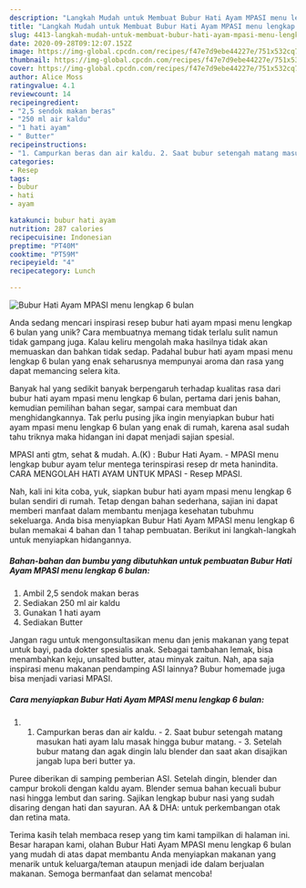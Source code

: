 ```yaml
---
description: "Langkah Mudah untuk Membuat Bubur Hati Ayam MPASI menu lengkap 6 bulan yang Enak Banget"
title: "Langkah Mudah untuk Membuat Bubur Hati Ayam MPASI menu lengkap 6 bulan yang Enak Banget"
slug: 4413-langkah-mudah-untuk-membuat-bubur-hati-ayam-mpasi-menu-lengkap-6-bulan-yang-enak-banget
date: 2020-09-28T09:12:07.152Z
image: https://img-global.cpcdn.com/recipes/f47e7d9ebe44227e/751x532cq70/bubur-hati-ayam-mpasi-menu-lengkap-6-bulan-foto-resep-utama.jpg
thumbnail: https://img-global.cpcdn.com/recipes/f47e7d9ebe44227e/751x532cq70/bubur-hati-ayam-mpasi-menu-lengkap-6-bulan-foto-resep-utama.jpg
cover: https://img-global.cpcdn.com/recipes/f47e7d9ebe44227e/751x532cq70/bubur-hati-ayam-mpasi-menu-lengkap-6-bulan-foto-resep-utama.jpg
author: Alice Moss
ratingvalue: 4.1
reviewcount: 14
recipeingredient:
- "2,5 sendok makan beras"
- "250 ml air kaldu"
- "1 hati ayam"
- " Butter"
recipeinstructions:
- "1. Campurkan beras dan air kaldu. 2. Saat bubur setengah matang masukan hati ayam lalu masak hingga bubur matang. 3. Setelah bubur matang dan agak dingin lalu blender dan saat akan disajikan jangab lupa beri butter ya."
categories:
- Resep
tags:
- bubur
- hati
- ayam

katakunci: bubur hati ayam 
nutrition: 287 calories
recipecuisine: Indonesian
preptime: "PT40M"
cooktime: "PT59M"
recipeyield: "4"
recipecategory: Lunch

---
```



![Bubur Hati Ayam MPASI menu lengkap 6 bulan](https://img-global.cpcdn.com/recipes/f47e7d9ebe44227e/751x532cq70/bubur-hati-ayam-mpasi-menu-lengkap-6-bulan-foto-resep-utama.jpg)

Anda sedang mencari inspirasi resep bubur hati ayam mpasi menu lengkap 6 bulan yang unik? Cara membuatnya memang tidak terlalu sulit namun tidak gampang juga. Kalau keliru mengolah maka hasilnya tidak akan memuaskan dan bahkan tidak sedap. Padahal bubur hati ayam mpasi menu lengkap 6 bulan yang enak seharusnya mempunyai aroma dan rasa yang dapat memancing selera kita.

Banyak hal yang sedikit banyak berpengaruh terhadap kualitas rasa dari bubur hati ayam mpasi menu lengkap 6 bulan, pertama dari jenis bahan, kemudian pemilihan bahan segar, sampai cara membuat dan menghidangkannya. Tak perlu pusing jika ingin menyiapkan bubur hati ayam mpasi menu lengkap 6 bulan yang enak di rumah, karena asal sudah tahu triknya maka hidangan ini dapat menjadi sajian spesial.

MPASI anti gtm, sehat &amp; mudah. A.(K) : Bubur Hati Ayam. - MPASI menu lengkap bubur ayam telur mentega terinspirasi resep dr meta hanindita. CARA MENGOLAH HATI AYAM UNTUK MPASI - Resep MPASI.


Nah, kali ini kita coba, yuk, siapkan bubur hati ayam mpasi menu lengkap 6 bulan sendiri di rumah. Tetap dengan bahan sederhana, sajian ini dapat memberi manfaat dalam membantu menjaga kesehatan tubuhmu sekeluarga. Anda bisa menyiapkan Bubur Hati Ayam MPASI menu lengkap 6 bulan memakai 4 bahan dan 1 tahap pembuatan. Berikut ini langkah-langkah untuk menyiapkan hidangannya.

<!--inarticleads1-->

##### Bahan-bahan dan bumbu yang dibutuhkan untuk pembuatan Bubur Hati Ayam MPASI menu lengkap 6 bulan:

1. Ambil 2,5 sendok makan beras
1. Sediakan 250 ml air kaldu
1. Gunakan 1 hati ayam
1. Sediakan  Butter


Jangan ragu untuk mengonsultasikan menu dan jenis makanan yang tepat untuk bayi, pada dokter spesialis anak. Sebagai tambahan lemak, bisa menambahkan keju, unsalted butter, atau minyak zaitun. Nah, apa saja inspirasi menu makanan pendamping ASI lainnya? Bubur homemade juga bisa menjadi variasi MPASI. 

<!--inarticleads2-->

##### Cara menyiapkan Bubur Hati Ayam MPASI menu lengkap 6 bulan:

1. 1. Campurkan beras dan air kaldu. - 2. Saat bubur setengah matang masukan hati ayam lalu masak hingga bubur matang. - 3. Setelah bubur matang dan agak dingin lalu blender dan saat akan disajikan jangab lupa beri butter ya.


Puree diberikan di samping pemberian ASI. Setelah dingin, blender dan campur brokoli dengan kaldu ayam. Blender semua bahan kecuali bubur nasi hingga lembut dan saring. Sajikan lengkap bubur nasi yang sudah disaring dengan hati dan sayuran. AA &amp; DHA: untuk perkembangan otak dan retina mata. 

Terima kasih telah membaca resep yang tim kami tampilkan di halaman ini. Besar harapan kami, olahan Bubur Hati Ayam MPASI menu lengkap 6 bulan yang mudah di atas dapat membantu Anda menyiapkan makanan yang menarik untuk keluarga/teman ataupun menjadi ide dalam berjualan makanan. Semoga bermanfaat dan selamat mencoba!
